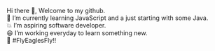 Hi there 👋, Welcome to my github.<br>
🌱 I’m currently learning JavaScript and a just starting with some Java.<br>
💥 I’m aspiring software developer. <br>
😄 I’m working everyday to learn something new.<br>
🏈 #FlyEaglesFly‼
<!--
**ezotic/ezotic** is a ✨ _special_ ✨ repository because its `README.md` (this file) appears on your GitHub profile.

Here are some ideas to get you started:

- 🔭 I’m currently working on ...
- 🌱 I’m currently learning JavaScript
- 👯 I’m looking to collaborate on ...
- 🤔 I’m looking for help with ...
- 💬 Ask me about ...
- 📫 How to reach me: ...
- 😄 Pronouns: ...
- ⚡ Fun fact: ...
-->
